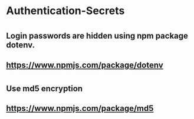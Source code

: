 # Authentication-Secrets
#
## Login passwords are hidden using npm package dotenv.
## https://www.npmjs.com/package/dotenv
#
## Use md5 encryption
## https://www.npmjs.com/package/md5
